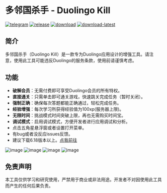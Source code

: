  
# 多邻国杀手 - Duolingo Kill

[![telegram](https://img.shields.io/badge/Telegram-2CA5E0?style=for-the-badge&logo=telegram&logoColor=white)](https://t.me/GModify)
[![release](https://img.shields.io/github/release/Xposed-Modules-Repo/com.duolingo.kill.svg)](https://github.com/Xposed-Modules-Repo/com.duolingo.kill/releases)
[![download](https://img.shields.io/github/downloads/Xposed-Modules-Repo/com.duolingo.kill/total.svg)](https://github.com/Xposed-Modules-Repo/com.duolingo.kill/releases)
[![download-latest](https://img.shields.io/github/downloads/Xposed-Modules-Repo/com.duolingo.kill/latest/total.svg)](https://github.com/Xposed-Modules-Repo/com.duolingo.kill/releases)

## 简介
多邻国杀手（Duolingo Kill）是一款专为Duolingo应用设计的增强工具。请注意，使用此工具可能违反Duolingo的服务条款，使用前请谨慎考虑。

## 功能
- **破解会员**：无需付费即可享受Duolingo会员的所有特权。
- **直接通关**：只需单击即可通关游戏，快速跳关完成任务（暂时关闭）。
- **强制正确**：确保每次答题都能正确通过，轻松完成任务。
- **经验增强**：每次学习所获得经验值为100xp(服务器上限)。
- **无限时间**：挑战模式时间突破上限，再也无需购买时间宝。
- **调试模式**：启用调试模式，方便开发者进行应用调试和分析。
- 点击五角星悬浮窗或者设置打开菜单。
- 有bug或者没反应issues反馈。
- 建议下载6.18版本以上。[点我前往](https://www.apkmirror.com/uploads/?appcategory=duolingo-duolingo)

![image](https://raw.githubusercontent.com/Xposed-Modules-Repo/com.duolingo.kill/refs/heads/main/1.jpg)
![image](https://raw.githubusercontent.com/Xposed-Modules-Repo/com.duolingo.kill/refs/heads/main/2.jpg)
![image](https://raw.githubusercontent.com/Xposed-Modules-Repo/com.duolingo.kill/refs/heads/main/3.jpg)
![image](https://raw.githubusercontent.com/Xposed-Modules-Repo/com.duolingo.kill/refs/heads/main/4.jpg)

## 免责声明
本工具仅供学习和研究使用，严禁用于商业或非法用途。开发者不对因使用此工具而产生的任何后果负责。
